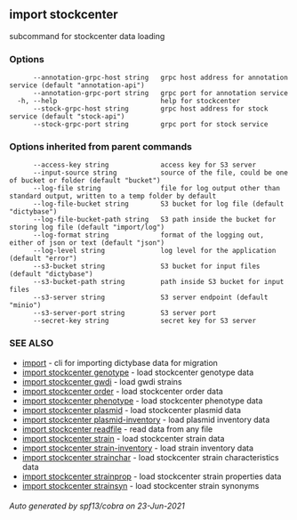 ## import stockcenter

subcommand for stockcenter data loading

### Options

```
      --annotation-grpc-host string   grpc host address for annotation service (default "annotation-api")
      --annotation-grpc-port string   grpc port for annotation service
  -h, --help                          help for stockcenter
      --stock-grpc-host string        grpc host address for stock service (default "stock-api")
      --stock-grpc-port string        grpc port for stock service
```

### Options inherited from parent commands

```
      --access-key string             access key for S3 server
      --input-source string           source of the file, could be one of bucket or folder (default "bucket")
      --log-file string               file for log output other than standard output, written to a temp folder by default
      --log-file-bucket string        S3 bucket for log file (default "dictybase")
      --log-file-bucket-path string   S3 path inside the bucket for storing log file (default "import/log")
      --log-format string             format of the logging out, either of json or text (default "json")
      --log-level string              log level for the application (default "error")
      --s3-bucket string              S3 bucket for input files (default "dictybase")
      --s3-bucket-path string         path inside S3 bucket for input files
      --s3-server string              S3 server endpoint (default "minio")
      --s3-server-port string         S3 server port
      --secret-key string             secret key for S3 server
```

### SEE ALSO

* [import](import.md)	 - cli for importing dictybase data for migration
* [import stockcenter genotype](import_stockcenter_genotype.md)	 - load stockcenter genotype data
* [import stockcenter gwdi](import_stockcenter_gwdi.md)	 - load gwdi strains
* [import stockcenter order](import_stockcenter_order.md)	 - load stockcenter order data
* [import stockcenter phenotype](import_stockcenter_phenotype.md)	 - load stockcenter phenotype data
* [import stockcenter plasmid](import_stockcenter_plasmid.md)	 - load stockcenter plasmid data
* [import stockcenter plasmid-inventory](import_stockcenter_plasmid-inventory.md)	 - load plasmid inventory data
* [import stockcenter readfile](import_stockcenter_readfile.md)	 - read data from any file
* [import stockcenter strain](import_stockcenter_strain.md)	 - load stockcenter strain data
* [import stockcenter strain-inventory](import_stockcenter_strain-inventory.md)	 - load strain inventory data
* [import stockcenter strainchar](import_stockcenter_strainchar.md)	 - load stockcenter strain characteristics data
* [import stockcenter strainprop](import_stockcenter_strainprop.md)	 - load stockcenter strain properties data
* [import stockcenter strainsyn](import_stockcenter_strainsyn.md)	 - load stockcenter strain synonyms

###### Auto generated by spf13/cobra on 23-Jun-2021
